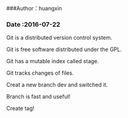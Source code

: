 ###Author：huangxin
### Date :2016-07-22

Git is a distributed version control system.

Git is free software distributed under the GPL.

Git has a mutable index called stage.

Git tracks changes of files.

Creat a new branch dev and switched it.

Branch is fast and useful!

Create tag!
